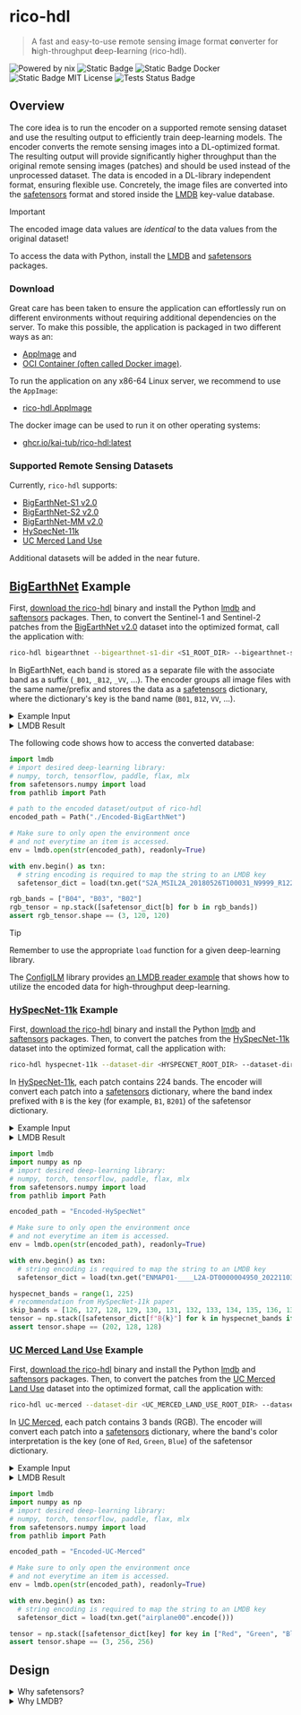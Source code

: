 # rico-hdl

> A fast and easy-to-use **r**emote sensing **i**mage format **co**nverter for **h**igh-throughput **d**eep-**l**earning (rico-hdl).

<img alt="Powered by nix" src="https://img.shields.io/badge/Powered%20By-Nix-blue?style=flat&logo=snowflake"> <img alt="Static Badge" src="https://img.shields.io/badge/AppImage-Available-blue?style=flat&logo=files">
<img alt="Static Badge Docker" src="https://img.shields.io/badge/Docker-Available-blue?style=flat&logo=docker&link=ghcr.io%2Fkai-tub%2Frico-hdl">
<img alt="Static Badge MIT License" src="https://img.shields.io/badge/License-MIT-blue?style=flat&link=https%3A%2F%2Fopensource.org%2Flicenses%2Fmit-0">
<img alt="Tests Status Badge" src="https://github.com/kai-tub/rico-hdl/actions/workflows/nix.yml/badge.svg">

## Overview

The core idea is to run the encoder on a supported remote sensing dataset and use the resulting
output to efficiently train deep-learning models.
The encoder converts the remote sensing images into a DL-optimized format.
The resulting output will provide significantly higher throughput than the original
remote sensing images (patches)
and should be used instead of the unprocessed dataset.
The data is encoded in a DL-library independent format, ensuring flexible use.
Concretely, the image files are converted into the [safetensors][s] format and stored inside the
[LMDB][LMDB] key-value database.

> [!IMPORTANT]
> The encoded image data values are _identical_ to the data values from the original dataset!

To access the data with Python, install the [LMDB][LMDB] and [safetensors][s] packages.

### Download

Great care has been taken to ensure the application can effortlessly run on different environments
without requiring additional dependencies on the server.
To make this possible, the application is packaged in two different ways as an:

- [AppImage](https://appimage.org/) and
- [OCI Container (often called Docker image)](https://opencontainers.org/).

To run the application on any x86-64 Linux server, we recommend to use the `AppImage`:
- [rico-hdl.AppImage](https://github.com/kai-tub/rico-hdl/releases/latest/download/rico-hdl.AppImage)

The docker image can be used to run it on other operating systems:
- [ghcr.io/kai-tub/rico-hdl:latest](https://github.com/kai-tub/rico-hdl/pkgs/container/rico-hdl)

### Supported Remote Sensing Datasets

Currently, `rico-hdl` supports:
- [BigEarthNet-S1 v2.0][ben]
- [BigEarthNet-S2 v2.0][ben]
- [BigEarthNet-MM v2.0][ben]
- [HySpecNet-11k][hyspecnet]
- [UC Merced Land Use][ucmerced]

Additional datasets will be added in the near future.

## [BigEarthNet][ben] Example

First, [download the rico-hdl](#Download) binary and install
the Python [lmdb][pyl] and [saftensors][pys] packages.
Then, to convert the Sentinel-1 and Sentinel-2 patches from the [BigEarthNet v2.0][ben]
dataset into the optimized format, call the application with:

```bash
rico-hdl bigearthnet --bigearthnet-s1-dir <S1_ROOT_DIR> --bigearthnet-s2-dir <S2_ROOT_DIR> --target-dir Encoded-BigEarthNet
```

In BigEarthNet, each band is stored as a separate file with the associate band as a suffix (`_B01`, `_B12`, `_VV`, ...).
The encoder groups all image files with the same name/prefix and stores the data as a [safetensors][s] dictionary,
where the dictionary's key is the band name (`B01`, `B12`, `VV`, ...).

<details>
  <summary>Example Input</summary>

```
<S1_ROOT_DIR>
└── S1A_IW_GRDH_1SDV_20170613T165043_33UUP_65_63
   ├── S1A_IW_GRDH_1SDV_20170613T165043_33UUP_65_63_VH.tif
   └── S1A_IW_GRDH_1SDV_20170613T165043_33UUP_65_63_VV.tif
<S2_ROOT_DIR>
└── S2A_MSIL2A_20180526T100031_N9999_R122_T34WFU_14_23
   ├── S2A_MSIL2A_20180526T100031_N9999_R122_T34WFU_14_23_B01.tiff
   ├── S2A_MSIL2A_20180526T100031_N9999_R122_T34WFU_14_23_B02.tiff
   ├── S2A_MSIL2A_20180526T100031_N9999_R122_T34WFU_14_23_B03.tiff
   ├── S2A_MSIL2A_20180526T100031_N9999_R122_T34WFU_14_23_B04.tiff
   ├── S2A_MSIL2A_20180526T100031_N9999_R122_T34WFU_14_23_B05.tiff
   ├── S2A_MSIL2A_20180526T100031_N9999_R122_T34WFU_14_23_B06.tiff
   ├── S2A_MSIL2A_20180526T100031_N9999_R122_T34WFU_14_23_B07.tiff
   ├── S2A_MSIL2A_20180526T100031_N9999_R122_T34WFU_14_23_B08.tiff
   ├── S2A_MSIL2A_20180526T100031_N9999_R122_T34WFU_14_23_B09.tiff
   ├── S2A_MSIL2A_20180526T100031_N9999_R122_T34WFU_14_23_B8A.tiff
   ├── S2A_MSIL2A_20180526T100031_N9999_R122_T34WFU_14_23_B11.tiff
   └── S2A_MSIL2A_20180526T100031_N9999_R122_T34WFU_14_23_B12.tiff
```

</details>

<details>
  <summary>LMDB Result</summary>

```
'S1A_IW_GRDH_1SDV_20170613T165043_33UUP_65_63':
  {
    'VH': <120x120 float32 safetensors image data>
    'VV': <120x120 float32 safetensors image data>
  },
'S2A_MSIL2A_20180526T100031_N9999_R122_T34WFU_14_23':
  {
    'B01': <120x120 uint16 safetensors image data>,
    'B02': <120x120 uint16 safetensors image data>,
    'B03': <120x120 uint16 safetensors image data>,
    'B04': <120x120 uint16 safetensors image data>,
    'B05': <120x120 uint16 safetensors image data>,
    'B06': <120x120 uint16 safetensors image data>,
    'B07': <120x120 uint16 safetensors image data>,
    'B08': <120x120 uint16 safetensors image data>,
    'B8A': <120x120 uint16 safetensors image data>,
    'B09': <120x120 uint16 safetensors image data>,
    'B11': <120x120 uint16 safetensors image data>,
    'B12': <120x120 uint16 safetensors image data>,
  }
```

</details>

The following code shows how to access the converted database:

```python
import lmdb
# import desired deep-learning library:
# numpy, torch, tensorflow, paddle, flax, mlx
from safetensors.numpy import load
from pathlib import Path

# path to the encoded dataset/output of rico-hdl
encoded_path = Path("./Encoded-BigEarthNet")

# Make sure to only open the environment once
# and not everytime an item is accessed.
env = lmdb.open(str(encoded_path), readonly=True)

with env.begin() as txn:
  # string encoding is required to map the string to an LMDB key
  safetensor_dict = load(txn.get("S2A_MSIL2A_20180526T100031_N9999_R122_T34WFU_14_23".encode()))

rgb_bands = ["B04", "B03", "B02"]
rgb_tensor = np.stack([safetensor_dict[b] for b in rgb_bands])
assert rgb_tensor.shape == (3, 120, 120)
```


> [!TIP]
> Remember to use the appropriate `load` function for a given deep-learning library.

The [ConfigILM](https://github.com/lhackel-tub/ConfigILM) library provides [an
LMDB reader example](https://github.com/lhackel-tub/ConfigILM/blob/main/configilm/extra/BENv2_utils.py)
that shows how to utilize the encoded data for high-throughput deep-learning.

### [HySpecNet-11k][hyspecnet] Example

First, [download the rico-hdl](#Download) binary and install
the Python [lmdb][pyl] and [saftensors][pys] packages.
Then, to convert the patches from the [HySpecNet-11k][hyspecnet]
dataset into the optimized format, call the application with:

```bash
rico-hdl hyspecnet-11k --dataset-dir <HYSPECNET_ROOT_DIR> --dataset-dir Encoded-HySpecNet
```

In [HySpecNet-11k][hyspecnet], each patch contains 224 bands.
The encoder will convert each patch into a [safetensors][s]
dictionary, where the band index prefixed with `B` is the key (for example, `B1`, `B201`)
of the safetensor dictionary.

<details>
  <summary>Example Input</summary>

```
integration_tests/tiffs/HySpecNet-11k
├── ENMAP01-____L2A-DT0000004950_20221103T162438Z_001_V010110_20221118T145147Z-Y01460273_X03110438
│  ├── ENMAP01-____L2A-DT0000004950_20221103T162438Z_001_V010110_20221118T145147Z-Y01460273_X03110438-QL_PIXELMASK.TIF
│  ├── ENMAP01-____L2A-DT0000004950_20221103T162438Z_001_V010110_20221118T145147Z-Y01460273_X03110438-QL_QUALITY_CIRRUS.TIF
│  ├── ENMAP01-____L2A-DT0000004950_20221103T162438Z_001_V010110_20221118T145147Z-Y01460273_X03110438-QL_QUALITY_CLASSES.TIF
│  ├── ENMAP01-____L2A-DT0000004950_20221103T162438Z_001_V010110_20221118T145147Z-Y01460273_X03110438-QL_QUALITY_CLOUD.TIF
│  ├── ENMAP01-____L2A-DT0000004950_20221103T162438Z_001_V010110_20221118T145147Z-Y01460273_X03110438-QL_QUALITY_CLOUDSHADOW.TIF
│  ├── ENMAP01-____L2A-DT0000004950_20221103T162438Z_001_V010110_20221118T145147Z-Y01460273_X03110438-QL_QUALITY_HAZE.TIF
│  ├── ENMAP01-____L2A-DT0000004950_20221103T162438Z_001_V010110_20221118T145147Z-Y01460273_X03110438-QL_QUALITY_SNOW.TIF
│  ├── ENMAP01-____L2A-DT0000004950_20221103T162438Z_001_V010110_20221118T145147Z-Y01460273_X03110438-QL_QUALITY_TESTFLAGS.TIF
│  ├── ENMAP01-____L2A-DT0000004950_20221103T162438Z_001_V010110_20221118T145147Z-Y01460273_X03110438-QL_SWIR.TIF
│  ├── ENMAP01-____L2A-DT0000004950_20221103T162438Z_001_V010110_20221118T145147Z-Y01460273_X03110438-QL_VNIR.TIF
│  ├── ENMAP01-____L2A-DT0000004950_20221103T162438Z_001_V010110_20221118T145147Z-Y01460273_X03110438-SPECTRAL_IMAGE.TIF
│  └── ENMAP01-____L2A-DT0000004950_20221103T162438Z_001_V010110_20221118T145147Z-Y01460273_X03110438-THUMBNAIL.jpg
└── ENMAP01-____L2A-DT0000004950_20221103T162438Z_001_V010110_20221118T145147Z-Y01460273_X04390566
   ├── ENMAP01-____L2A-DT0000004950_20221103T162438Z_001_V010110_20221118T145147Z-Y01460273_X04390566-QL_PIXELMASK.TIF
   ├── ENMAP01-____L2A-DT0000004950_20221103T162438Z_001_V010110_20221118T145147Z-Y01460273_X04390566-QL_QUALITY_CIRRUS.TIF
   ├── ENMAP01-____L2A-DT0000004950_20221103T162438Z_001_V010110_20221118T145147Z-Y01460273_X04390566-QL_QUALITY_CLASSES.TIF
   ├── ENMAP01-____L2A-DT0000004950_20221103T162438Z_001_V010110_20221118T145147Z-Y01460273_X04390566-QL_QUALITY_CLOUD.TIF
   ├── ENMAP01-____L2A-DT0000004950_20221103T162438Z_001_V010110_20221118T145147Z-Y01460273_X04390566-QL_QUALITY_CLOUDSHADOW.TIF
   ├── ENMAP01-____L2A-DT0000004950_20221103T162438Z_001_V010110_20221118T145147Z-Y01460273_X04390566-QL_QUALITY_HAZE.TIF
   ├── ENMAP01-____L2A-DT0000004950_20221103T162438Z_001_V010110_20221118T145147Z-Y01460273_X04390566-QL_QUALITY_SNOW.TIF
   ├── ENMAP01-____L2A-DT0000004950_20221103T162438Z_001_V010110_20221118T145147Z-Y01460273_X04390566-QL_QUALITY_TESTFLAGS.TIF
   ├── ENMAP01-____L2A-DT0000004950_20221103T162438Z_001_V010110_20221118T145147Z-Y01460273_X04390566-QL_SWIR.TIF
   ├── ENMAP01-____L2A-DT0000004950_20221103T162438Z_001_V010110_20221118T145147Z-Y01460273_X04390566-QL_VNIR.TIF
   ├── ENMAP01-____L2A-DT0000004950_20221103T162438Z_001_V010110_20221118T145147Z-Y01460273_X04390566-SPECTRAL_IMAGE.TIF
   └── ENMAP01-____L2A-DT0000004950_20221103T162438Z_001_V010110_20221118T145147Z-Y01460273_X04390566-THUMBNAIL.jpg
```
</details>

<details>
  <summary>LMDB Result</summary>

> [!INFO]
> The encoder will only process the image data (`SPECTRAL_IMAGE.TIF`)
> and skip over the quality indicator and thumbnail files.

```
'ENMAP01-____L2A-DT0000004950_20221103T162438Z_001_V010110_20221118T145147Z-Y01460273_X03110438':
  {
    'B1': <128x128 int16 safetensors image data>
    'B2': <128x128 int16 safetensors image data>
     ⋮
    'B10': <128x128 int16 safetensors image data>
    'B11': <128x128 int16 safetensors image data>
     ⋮
    'B100': <128x128 int16 safetensors image data>
    'B101': <128x128 int16 safetensors image data>
     ⋮
    'B223': <128x128 int16 safetensors image data>
    'B224': <128x128 int16 safetensors image data>
  },
'ENMAP01-____L2A-DT0000004950_20221103T162438Z_001_V010110_20221118T145147Z-Y01460273_X04390566':
  {
    'B1': <128x128 int16 safetensors image data>
    'B2': <128x128 int16 safetensors image data>
     ⋮
    'B10': <128x128 int16 safetensors image data>
    'B11': <128x128 int16 safetensors image data>
     ⋮
    'B100': <128x128 int16 safetensors image data>
    'B101': <128x128 int16 safetensors image data>
     ⋮
    'B223': <128x128 int16 safetensors image data>
    'B224': <128x128 int16 safetensors image data>
  }
```

</details>

```python
import lmdb
import numpy as np
# import desired deep-learning library:
# numpy, torch, tensorflow, paddle, flax, mlx
from safetensors.numpy import load
from pathlib import Path

encoded_path = "Encoded-HySpecNet"

# Make sure to only open the environment once
# and not everytime an item is accessed.
env = lmdb.open(str(encoded_path), readonly=True)

with env.begin() as txn:
  # string encoding is required to map the string to an LMDB key
  safetensor_dict = load(txn.get("ENMAP01-____L2A-DT0000004950_20221103T162438Z_001_V010110_20221118T145147Z-Y01460273_X04390566".encode()))

hyspecnet_bands = range(1, 225)
# recommendation from HySpecNet-11k paper
skip_bands = [126, 127, 128, 129, 130, 131, 132, 133, 134, 135, 136, 137, 138, 139, 140, 160, 161, 162, 163, 164, 165, 166]
tensor = np.stack([safetensor_dict[f"B{k}"] for k in hyspecnet_bands if k not in skip_bands])
assert tensor.shape == (202, 128, 128)
```

### [UC Merced Land Use][ucmerced] Example

First, [download the rico-hdl](#Download) binary and install
the Python [lmdb][pyl] and [saftensors][pys] packages.
Then, to convert the patches from the [UC Merced Land Use][ucmerced]
dataset into the optimized format, call the application with:

```bash
rico-hdl uc-merced --dataset-dir <UC_MERCED_LAND_USE_ROOT_DIR> --dataset-dir Encoded-UC-Merced
```

In [UC Merced][ucmerced], each patch contains 3 bands (RGB).
The encoder will convert each patch into a [safetensors][s]
dictionary, where the band's color interpretation is the key (one of `Red`, `Green`, `Blue`)
of the safetensor dictionary.

<details>
  <summary>Example Input</summary>

```
integration_tests/tiffs/UCMerced_LandUse
└── Images
   ├── airplane
   │  ├── airplane00.tif
   │  └── airplane42.tif
   └── forest
      ├── forest10.tif
      └── forest99.tif
```
</details>

<details>
  <summary>LMDB Result</summary>

```
'airplane00':
  {
    'Red':   <256x256 int16 safetensors image data>
    'Green': <256x256 int16 safetensors image data>
    'Blue':  <256x256 int16 safetensors image data>
  },
'airplane42':
  {
    'Red':   <256x256 int16 safetensors image data>
    'Green': <256x256 int16 safetensors image data>
    'Blue':  <256x256 int16 safetensors image data>
  },
'forest10':
  {
    'Red':   <256x256 int16 safetensors image data>
    'Green': <256x256 int16 safetensors image data>
    'Blue':  <256x256 int16 safetensors image data>
  },
'forest99':
  {
    'Red':   <256x256 int16 safetensors image data>
    'Green': <256x256 int16 safetensors image data>
    'Blue':  <256x256 int16 safetensors image data>
  }
```

</details>

```python
import lmdb
import numpy as np
# import desired deep-learning library:
# numpy, torch, tensorflow, paddle, flax, mlx
from safetensors.numpy import load
from pathlib import Path

encoded_path = "Encoded-UC-Merced"

# Make sure to only open the environment once
# and not everytime an item is accessed.
env = lmdb.open(str(encoded_path), readonly=True)

with env.begin() as txn:
  # string encoding is required to map the string to an LMDB key
  safetensor_dict = load(txn.get("airplane00".encode()))

tensor = np.stack([safetensor_dict[key] for key in ["Red", "Green", "Blue"]])
assert tensor.shape == (3, 256, 256)
```


## Design

<details>
  <summary>
    Why safetensors?
  </summary>

The main advantage of the [safetensors][s] format is its [_fast_](https://huggingface.co/docs/safetensors/speed)
and deep-learning independent tensor serialization capability.
This allows teams with different deep-learning framework preferences to utilize the same data without issues.
Please refer to [the official documentation](https://huggingface.co/docs/safetensors/index) to discover more benefits
of the [safetensors][s] format.

</details>

<details>
<summary>
  Why LMDB?
</summary>

[LMDB][LMDB] is an in-memory key-value store known for its reliability and high performance.
It effectively utilizes the operating system's buffer cache and allows seamless parallel read access.
These properties make it an excellent choice for environments where multiple users require access to the same data,
which is common in deep-learning research.

One significant advantage of choosing [LMDB][LMDB] over more array-structured solutions like
[netcdf](https://www.unidata.ucar.edu/software/netcdf/) or [Zarr](https://zarr.dev/)
is that it is better aligned with the access patterns and dataset characteristics specific
to remote sensing datasets for deep-learning.
Remote sensing deep-learning datasets typically consist of small images
(usually around 120px x 120px) with varying resolutions based on the selected band
(e.g., BigEarthNet's highest resolution is 120px x 120px and the lowest is 20px x 20px).
These images are randomly accessed during training, which differs from the access patterns
in classical machine-learning applications or applications that calculate zonal statistics.
These characteristics make array-structured data formats less suitable for deep-learning applications.

</details>


[ben]: https://bigearth.net
[LMDB]: https://www.symas.com/lmdb
[s]: https://huggingface.co/docs/safetensors/index
[hyspecnet]: https://hyspecnet.rsim.berlin/
[pyl]: https://lmdb.readthedocs.io/en/release/
[pys]: https://github.com/huggingface/safetensors
[ucmerced]: http://weegee.vision.ucmerced.edu/datasets/landuse.html
